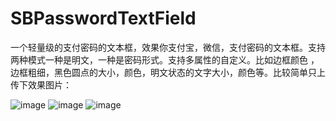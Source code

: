 # SBPasswordTextField
一个轻量级的支付密码的文本框，效果你支付宝，微信，支付密码的文本框。支持两种模式一种是明文，一种是密码形式。支持多属性的自定义。比如边框颜色
，边框粗细，黑色圆点的大小，颜色，明文状态的文字大小，颜色等。比较简单只上传下效果图片：

 ![image](https://github.com/lsb332/SBPasswordTextField/blob/master/ScreenShots/1.1.png)
![image](https://github.com/lsb332/SBPasswordTextField/blob/master/ScreenShots/1.2.png)
![image](https://github.com/lsb332/SBPasswordTextField/blob/master/ScreenShots/1.3.png)
